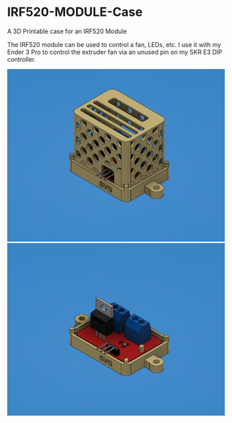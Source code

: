 # IRF520-MODULE-Case

A 3D Printable case for an IRF520 Module

The IRF520 module can be used to control a fan, LEDs, etc. I use it with my Ender 3 Pro to control the extruder fan via an unused pin on my SKR E3 DIP controller.

![view with cover](https://raw.githubusercontent.com/opcow/IRF520-MODULE-Case/master/view1.png)
![view of base](https://raw.githubusercontent.com/opcow/IRF520-MODULE-Case/master/view2.png)